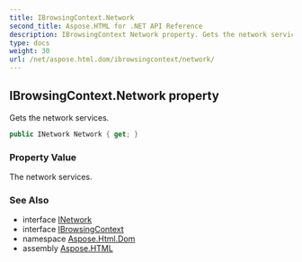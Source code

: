 ```yaml
---
title: IBrowsingContext.Network
second_title: Aspose.HTML for .NET API Reference
description: IBrowsingContext Network property. Gets the network services
type: docs
weight: 30
url: /net/aspose.html.dom/ibrowsingcontext/network/
---
```

## IBrowsingContext.Network property

Gets the network services.

```csharp
public INetwork Network { get; }
```

### Property Value

The network services.

### See Also

* interface [INetwork](../../../aspose.html.net/inetwork/)
* interface [IBrowsingContext](../)
* namespace [Aspose.Html.Dom](../../../aspose.html.dom/)
* assembly [Aspose.HTML](../../../)
